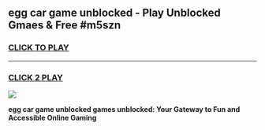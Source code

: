
## egg car game unblocked - Play Unblocked Gmaes & Free #m5szn
<h3>
<a href="https://news.freeplayer.one?title=egg_car_game_unblocked&ref=24F">CLICK TO PLAY</a></h3>
<hr>

<h3>
<a href="https://news.freeplayer.one?title=egg_car_game_unblocked&ref=24F">CLICK 2 PLAY</a>
  
</h3>

<a href="https://news.freeplayer.one?title=egg_car_game_unblocked&ref=24F/"><img src="https://clearcache.store/games.png"></a>


**egg car game unblocked games unblocked: Your Gateway to Fun and Accessible Online Gaming**
